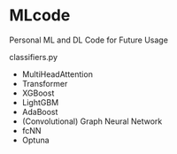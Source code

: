 # MLcode
Personal ML and DL Code for Future Usage

classifiers.py
* MultiHeadAttention
* Transformer
* XGBoost
* LightGBM
* AdaBoost
* (Convolutional) Graph Neural Network
* fcNN
* Optuna


